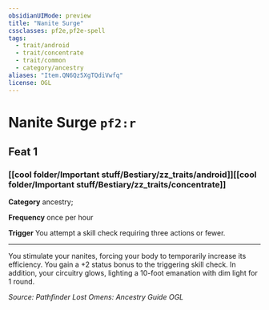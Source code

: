 ```yaml
---
obsidianUIMode: preview
title: "Nanite Surge"
cssclasses: pf2e,pf2e-spell
tags:
  - trait/android
  - trait/concentrate
  - trait/common
  - category/ancestry
aliases: "Item.QN6Qz5XgTQdiVwfq"
license: OGL
---
```

# Nanite Surge `pf2:r`
## Feat 1
### [[cool folder/Important stuff/Bestiary/zz_traits/android]][[cool folder/Important stuff/Bestiary/zz_traits/concentrate]]

**Category** ancestry; 




**Frequency** once per hour

**Trigger** You attempt a skill check requiring three actions or fewer.

* * *

You stimulate your nanites, forcing your body to temporarily increase its efficiency. You gain a +2 status bonus to the triggering skill check. In addition, your circuitry glows, lighting a 10-foot emanation with dim light for 1 round.

*Source: Pathfinder Lost Omens: Ancestry Guide*
*OGL*